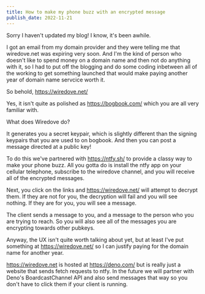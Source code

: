 ```yaml
---
title: How to make my phone buzz with an encrypted message
publish_date: 2022-11-21
---
```


Sorry I haven't updated my blog! I know, it's been awhile.

I got an email from my domain provider and they were telling me that wiredove.net was expiring very soon. And I'm the kind of person who doesn't like to spend money on a domain name and then not do anything with it, so I had to put off the blogging and do some coding inbetween all of the working to get something launched that would make paying another year of domain name servcice worth it.

So behold, https://wiredove.net/

Yes, it isn't quite as polished as https://bogbook.com/ which you are all very familiar with.

What does Wiredove do?

It generates you a secret keypair, which is slightly different than the signing keypairs that you are used to on bogbook. And then you can post a message directed at a public key!

To do this we've partnered with https://ntfy.sh/ to provide a classy way to make your phone buzz. All you gotta do is install the ntfy app on your cellular telephone, subscribe to the wiredove channel, and you will receive all of the encrypted messages.

Next, you click on the links and https://wiredove.net/ will attempt to decrypt them. If they are not for you, the decryption will fail and you will see nothing. If they are for you, you will see a message. 

The client sends a message to you, and a message to the person who you are trying to reach. So you will also see all of the messages you are encrypting towards other pubkeys.

Anyway, the UX isn't quite worth talking about yet, but at least I've put something at https://wiredove.net/ so I can justify paying for the domain name for another year.

https://wiredove.net is hosted at https://deno.com/ but is really just a website that sends fetch requests to ntfy. In the future we will partner with Deno's BoardcastChannel API and also send messages that way so you don't have to click them if your client is running. 
